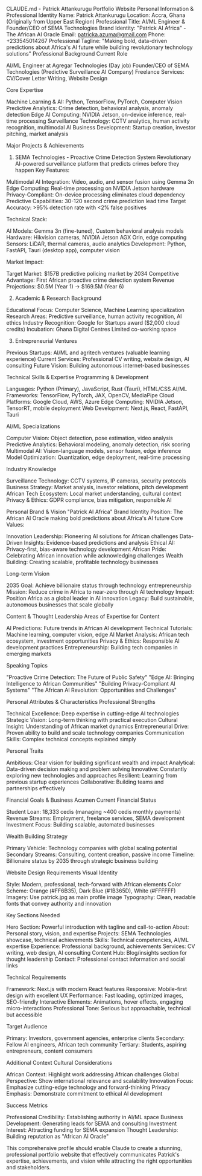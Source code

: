 CLAUDE.md - Patrick Attankurugu Portfolio Website
Personal Information & Professional Identity
Name: Patrick Attankurugu
Location: Accra, Ghana (Originally from Upper East Region)
Professional Title: AI/ML Engineer & Founder/CEO of SEMA Technologies
Brand Identity: "Patrick AI Africa" - The African AI Oracle
Email: patricka.azuma@gmail.com
Phone: +233545014267
Professional Tagline: "Making bold, data-driven predictions about Africa's AI future while building revolutionary technology solutions"
Professional Background
Current Role

AI/ML Engineer at Agregar Technologies (Day job)
Founder/CEO of SEMA Technologies (Predictive Surveillance AI Company)
Freelance Services: CV/Cover Letter Writing, Website Design

Core Expertise

Machine Learning & AI: Python, TensorFlow, PyTorch, Computer Vision
Predictive Analytics: Crime detection, behavioral analysis, anomaly detection
Edge AI Computing: NVIDIA Jetson, on-device inference, real-time processing
Surveillance Technology: CCTV analytics, human activity recognition, multimodal AI
Business Development: Startup creation, investor pitching, market analysis

Major Projects & Achievements
1. SEMA Technologies - Proactive Crime Detection System
Revolutionary AI-powered surveillance platform that predicts crimes before they happen
Key Features:

Multimodal AI Integration: Video, audio, and sensor fusion using Gemma 3n
Edge Computing: Real-time processing on NVIDIA Jetson hardware
Privacy-Compliant: On-device processing eliminates cloud dependency
Predictive Capabilities: 30-120 second crime prediction lead time
Target Accuracy: >95% detection rate with <2% false positives

Technical Stack:

AI Models: Gemma 3n (fine-tuned), Custom behavioral analysis models
Hardware: Hikvision cameras, NVIDIA Jetson AGX Orin, edge computing
Sensors: LiDAR, thermal cameras, audio analytics
Development: Python, FastAPI, Tauri (desktop app), computer vision

Market Impact:

Target Market: $157B predictive policing market by 2034
Competitive Advantage: First African proactive crime detection system
Revenue Projections: $0.5M (Year 1) → $169.5M (Year 6)

2. Academic & Research Background

Educational Focus: Computer Science, Machine Learning specialization
Research Areas: Predictive surveillance, human activity recognition, AI ethics
Industry Recognition: Google for Startups award ($2,000 cloud credits)
Incubation: Ghana Digital Centres Limited co-working space

3. Entrepreneurial Ventures

Previous Startups: AI/ML and agritech ventures (valuable learning experience)
Current Services: Professional CV writing, website design, AI consulting
Future Vision: Building autonomous internet-based businesses

Technical Skills & Expertise
Programming & Development

Languages: Python (Primary), JavaScript, Rust (Tauri), HTML/CSS
AI/ML Frameworks: TensorFlow, PyTorch, JAX, OpenCV, MediaPipe
Cloud Platforms: Google Cloud, AWS, Azure
Edge Computing: NVIDIA Jetson, TensorRT, mobile deployment
Web Development: Next.js, React, FastAPI, Tauri

AI/ML Specializations

Computer Vision: Object detection, pose estimation, video analysis
Predictive Analytics: Behavioral modeling, anomaly detection, risk scoring
Multimodal AI: Vision-language models, sensor fusion, edge inference
Model Optimization: Quantization, edge deployment, real-time processing

Industry Knowledge

Surveillance Technology: CCTV systems, IP cameras, security protocols
Business Strategy: Market analysis, investor relations, pitch development
African Tech Ecosystem: Local market understanding, cultural context
Privacy & Ethics: GDPR compliance, bias mitigation, responsible AI

Personal Brand & Vision
"Patrick AI Africa" Brand Identity
Position: The African AI Oracle making bold predictions about Africa's AI future
Core Values:

Innovation Leadership: Pioneering AI solutions for African challenges
Data-Driven Insights: Evidence-based predictions and analysis
Ethical AI: Privacy-first, bias-aware technology development
African Pride: Celebrating African innovation while acknowledging challenges
Wealth Building: Creating scalable, profitable technology businesses

Long-term Vision

2035 Goal: Achieve billionaire status through technology entrepreneurship
Mission: Reduce crime in Africa to near-zero through AI technology
Impact: Position Africa as a global leader in AI innovation
Legacy: Build sustainable, autonomous businesses that scale globally

Content & Thought Leadership
Areas of Expertise for Content

AI Predictions: Future trends in African AI development
Technical Tutorials: Machine learning, computer vision, edge AI
Market Analysis: African tech ecosystem, investment opportunities
Privacy & Ethics: Responsible AI development practices
Entrepreneurship: Building tech companies in emerging markets

Speaking Topics

"Proactive Crime Detection: The Future of Public Safety"
"Edge AI: Bringing Intelligence to African Communities"
"Building Privacy-Compliant AI Systems"
"The African AI Revolution: Opportunities and Challenges"

Personal Attributes & Characteristics
Professional Strengths

Technical Excellence: Deep expertise in cutting-edge AI technologies
Strategic Vision: Long-term thinking with practical execution
Cultural Insight: Understanding of African market dynamics
Entrepreneurial Drive: Proven ability to build and scale technology companies
Communication Skills: Complex technical concepts explained simply

Personal Traits

Ambitious: Clear vision for building significant wealth and impact
Analytical: Data-driven decision making and problem solving
Innovative: Constantly exploring new technologies and approaches
Resilient: Learning from previous startup experiences
Collaborative: Building teams and partnerships effectively

Financial Goals & Business Acumen
Current Financial Status

Student Loan: 18,333 cedis (managing ~400 cedis monthly payments)
Revenue Streams: Employment, freelance services, SEMA development
Investment Focus: Building scalable, automated businesses

Wealth Building Strategy

Primary Vehicle: Technology companies with global scaling potential
Secondary Streams: Consulting, content creation, passive income
Timeline: Billionaire status by 2035 through strategic business building

Website Design Requirements
Visual Identity

Style: Modern, professional, tech-forward with African elements
Color Scheme: Orange (#FF6B35), Dark Blue (#1B365D), White (#FFFFFF)
Imagery: Use patrick.jpg as main profile image
Typography: Clean, readable fonts that convey authority and innovation

Key Sections Needed

Hero Section: Powerful introduction with tagline and call-to-action
About: Personal story, vision, and expertise
Projects: SEMA Technologies showcase, technical achievements
Skills: Technical competencies, AI/ML expertise
Experience: Professional background, achievements
Services: CV writing, web design, AI consulting
Content Hub: Blog/insights section for thought leadership
Contact: Professional contact information and social links

Technical Requirements

Framework: Next.js with modern React features
Responsive: Mobile-first design with excellent UX
Performance: Fast loading, optimized images, SEO-friendly
Interactive Elements: Animations, hover effects, engaging micro-interactions
Professional Tone: Serious but approachable, technical but accessible

Target Audience

Primary: Investors, government agencies, enterprise clients
Secondary: Fellow AI engineers, African tech community
Tertiary: Students, aspiring entrepreneurs, content consumers

Additional Context
Cultural Considerations

African Context: Highlight work addressing African challenges
Global Perspective: Show international relevance and scalability
Innovation Focus: Emphasize cutting-edge technology and forward-thinking
Privacy Emphasis: Demonstrate commitment to ethical AI development

Success Metrics

Professional Credibility: Establishing authority in AI/ML space
Business Development: Generating leads for SEMA and consulting
Investment Interest: Attracting funding for SEMA expansion
Thought Leadership: Building reputation as "African AI Oracle"

This comprehensive profile should enable Claude to create a stunning, professional portfolio website that effectively communicates Patrick's expertise, achievements, and vision while attracting the right opportunities and stakeholders.
